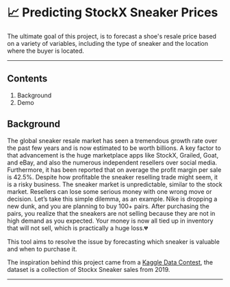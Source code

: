 # 📈 **Predicting StockX Sneaker Prices**

The ultimate goal of this project, is to forecast a shoe's resale price based on a variety of variables, including the type of sneaker and the location where the buyer is located. 

---

## **Contents**
1. Background
2. Demo

## **Background**
The global sneaker resale market has seen a tremendous growth rate over the past few years and is now estimated to be worth billions. A key factor to that advancement is the huge marketplace apps like StockX, Grailed, Goat, and eBay, and also the numerous independent resellers over social media. Furthermore, it has been reported that on average the profit margin per sale is 42.5%. Despite how profitable the sneaker reselling trade might seem, it is a risky business. The sneaker market is unpredictable, similar to the stock market. Resellers can lose some serious money with one wrong move or decision.  Let’s take this simple dilemma, as an example. Nike is dropping a new dunk, and you are planning to buy 100+ pairs. After purchasing the pairs, you realize that the sneakers are not selling because they are not in high demand as you expected. Your money is now all tied up in inventory that will not sell, which is practically a huge loss.💔


This tool aims to resolve the issue by forecasting which sneaker is valuable and when to purchase it. 

The inspiration behind this project came from a [Kaggle Data Contest](https://www.kaggle.com/datasets/hudsonstuck/stockx-data-contest), the dataset is a collection of Stockx Sneaker sales from 2019.

---

